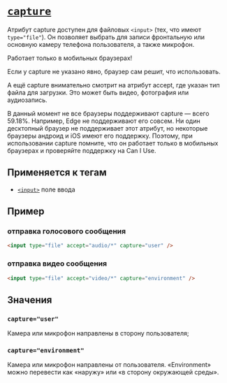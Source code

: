 # [`capture`](../index.md)

Атрибут capture доступен для файловых `<input>` (тех, что имеют `type="file"`). Он позволяет выбрать для записи фронтальную или основную камеру телефона пользователя, а также микрофон.

Работает только в мобильных браузерах!

Если у capture не указано явно, браузер сам решит, что использовать.

А ещё capture внимательно смотрит на атрибут accept, где указан тип файла для загрузки. Это может быть видео, фотография или аудиозапись.

В данный момент не все браузеры поддерживают capture — всего 59.18%. Например, Edge не поддерживают его совсем. Ни один десктопный браузер не поддерживает этот атрибут, но некоторые браузеры андроид и iOS имеют его поддержку. Поэтому, при использовании capture помните, что он работает только в мобильных браузерах и проверяйте поддержку на Can I Use.

## Применяется к тегам

- [`<input>`](../Tags/input.md) поле ввода

## Пример

### отправка голосового сообщения

```html
<input type="file" accept="audio/*" capture="user" />
```

### отправка видео сообщения

```html
<input type="file" accept="video/*" capture="environment" />
```

## Значения

### `capture="user"`

Камера или микрофон направлены в сторону пользователя;

### `capture="environment"`

Камера или микрофон направлены от пользователя. «Environment» можно перевести как «наружу» или «в сторону окружающей среды».
